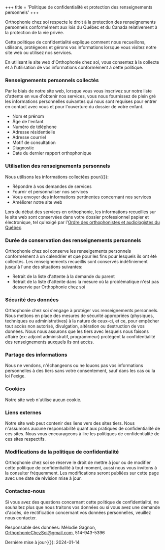 +++
title = 'Politique de confidentialité et protection des renseignements personnels'
+++

Orthophonie chez soi respecte le droit à la protection des renseignements personnels conformément aux lois du Québec et du Canada relativement à la protection de la vie privée.

Cette politique de confidentialité explique comment nous recueillons, utilisons, protégeons et gérons vos informations lorsque vous visitez notre site web ou utilisez nos services.

En utilisant le site web d'Orthophonie chez soi, vous consentez à la collecte et à l'utilisation de vos informations conformément à cette politique.

### Renseignements personnels collectés

Par le biais de notre site web, lorsque vous vous inscrivez sur notre liste d'attente en vue d'obtenir nos services, vous nous fournissez de plein gré les informations personnelles suivantes qui nous sont requises pour entrer en contact avec vous et pour l'ouverture du dossier de votre enfant.

* Nom et prénom
* Âge de l'enfant
* Numéro de téléphone
* Adresse résidentielle
* Adresse courriel
* Motif de consultation
* Diagnostic
* Date du dernier rapport orthophonique

### Utilisation des renseignements personnels

Nous utilisons les informations collectées pour{{<nbsp>}}:

* Répondre à vos demandes de services
* Fournir et personnaliser nos services
* Vous envoyer des informations pertinentes concernant nos services
* Améliorer notre site web

Lors du début des services en orthophonie, les informations recueilles sur le site web sont conservées dans votre dossier professionnel papier et électronique, tel qu'exigé par l'[Ordre des orthophonistes et audiologistes du Québec](https://www.ooaq.qc.ca "Aller à la page de l'OOAQ").

### Durée de conservation des renseignements personnels

Orthophonie chez soi conserve les renseigements personnels conformément à un calendrier et que pour les fins pour lesquels ils ont été collectés. Les renseignements recueillis sont conservés indéfiniement jusqu'à l'une des situations suivantes:

* Retrait de la liste d'attente à la demande du parent
* Retrait de la liste d'attente dans la mesure où la problématique n'est pas desservie par Orthophonie chez soi

### Sécurité des données

Orthophonie chez soi s'engage à protéger vos renseignements personnels. Nous mettons en place des mesures de sécurité appropriées (physiques, techniques ou administratives) à la nature de ceux-ci, et ce, pour empêcher tout accès non autorisé, divulgation, altération ou destruction de vos données. Nous nous assurons que les tiers avec lesquels nous faisons affaire (ex: adjoint administratif, programmeur) protègent la confidentialité des renseignements auxquels ils ont accès. 

### Partage des informations

Nous ne vendons, n'échangeons ou ne louons pas vos informations personnelles à des tiers sans votre consentement, sauf dans les cas où la loi l'exige.

### Cookies

Notre site web n'utilise aucun cookie.

### Liens externes

Notre site web peut contenir des liens vers des sites tiers. Nous n'assumons aucune responsabilité quant aux pratiques de confidentialité de ces sites. Nous vous encourageons à lire les politiques de confidentialité de ces sites respectifs.

### Modifications de la politique de confidentialité

Orthophonie chez soi se réserve le droit de mettre à jour ou de modifier cette politique de confidentialité à tout moment, aussi nous vous invitons à la consulter fréquemment. Les modifications seront publiées sur cette page avec une date de révision mise à jour.

### Contactez-nous

Si vous avez des questions concernant cette politique de confidentialité, ne souhaitez plus que nous traitons vos données ou si vous avez une demande d'accès, de rectification concernant vos données personnelles, veuillez nous contacter.

Responsable des données: Mélodie Gagnon, <OrthophonieChezSoi@gmail.com>, 514-943-5396

Dernière mise à jour{{<nbsp>}}: 2024-01-14
